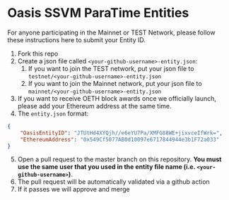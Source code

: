 # Oasis SSVM ParaTime Entities

For anyone participating in the Mainnet or TEST Network,
 please follow these instructions here to submit your Entity ID.

1. Fork this repo
2. Create a json file called `<your-github-username>-entity.json`:
	1. If you want to join the TEST network, put your json file to `testnet/<your-github-username>-entity.json`
	2. If you want to join the Mainnet network, put your json file to `mainnet/<your-github-username>-entity.json`
3. If you want to receive OETH block awards once we officially launch, please add your Ethereum address at the same time.
4. The `entity.json` format:
```json
{
	"OasisEntityID": "JTUtHd4XYQjh//e6eYU7Pa/XMFG88WE+jixvceIfWrk=",
	"EthereumAddress": "0x549Cf5077AB0d10097e6717844944e3b1F72a033"
}
```
5. Open a pull request to the master branch on this repository. **You must use
   the same user that you used in the entity file name (i.e.
   `<your-github-username>`)**.
6. The pull request will be automatically validated via a github action
7. If it passes we will approve and merge
